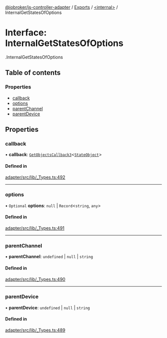 [@iobroker/js-controller-adapter](../README.md) / [Exports](../modules.md) / [<internal\>](../modules/internal_.md) / InternalGetStatesOfOptions

# Interface: InternalGetStatesOfOptions

[<internal>](../modules/internal_.md).InternalGetStatesOfOptions

## Table of contents

### Properties

- [callback](internal_.InternalGetStatesOfOptions.md#callback)
- [options](internal_.InternalGetStatesOfOptions.md#options)
- [parentChannel](internal_.InternalGetStatesOfOptions.md#parentchannel)
- [parentDevice](internal_.InternalGetStatesOfOptions.md#parentdevice)

## Properties

### callback

• **callback**: [`GetObjectsCallback3`](../modules/internal_.md#getobjectscallback3)<[`StateObject`](internal_.StateObject.md)\>

#### Defined in

[adapter/src/lib/_Types.ts:492](https://github.com/ioBroker/ioBroker.js-controller/blob/4361085b/packages/adapter/src/lib/_Types.ts#L492)

___

### options

• `Optional` **options**: ``null`` \| `Record`<`string`, `any`\>

#### Defined in

[adapter/src/lib/_Types.ts:491](https://github.com/ioBroker/ioBroker.js-controller/blob/4361085b/packages/adapter/src/lib/_Types.ts#L491)

___

### parentChannel

• **parentChannel**: `undefined` \| ``null`` \| `string`

#### Defined in

[adapter/src/lib/_Types.ts:490](https://github.com/ioBroker/ioBroker.js-controller/blob/4361085b/packages/adapter/src/lib/_Types.ts#L490)

___

### parentDevice

• **parentDevice**: `undefined` \| ``null`` \| `string`

#### Defined in

[adapter/src/lib/_Types.ts:489](https://github.com/ioBroker/ioBroker.js-controller/blob/4361085b/packages/adapter/src/lib/_Types.ts#L489)
